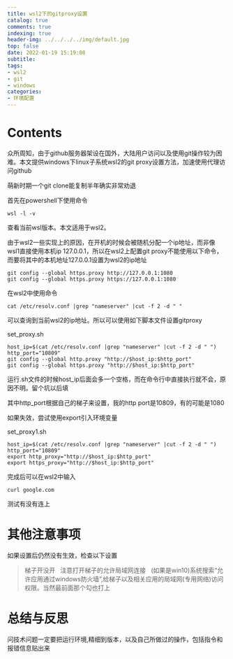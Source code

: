 ```yaml
---
title: wsl2下的gitproxy设置
catalog: true
comments: true
indexing: true
header-img: ../../../../img/default.jpg
top: false
date: 2022-01-19 15:19:08
subtitle:
tags:
- wsl2
- git
- windows
categories:
- 环境配置
---
```

# Contents
众所周知，由于github服务器架设在国外，大陆用户访问以及使用git操作较为困难。本文提供windows下linux子系统wsl2的git proxy设置方法，加速使用代理访问github

萌新时期一个git clone能复制半年确实非常劝退


首先在powershell下使用命令
~~~
wsl -l -v
~~~
查看当前wsl版本。本文适用于wsl2。

由于wsl2一些实现上的原因，在开机的时候会被随机分配一个ip地址，而非像wsl1直接使用本机ip 127.0.0.1，所以在wsl2上配置git proxy不能使用以下命令，而要将其中的本机地址127.0.0.1设置为wsl2的ip地址
~~~
git config --global https.proxy http://127.0.0.1:1080
git config --global https.proxy https://127.0.0.1:1080
~~~


在wsl2中使用命令
~~~
cat /etc/resolv.conf |grep "nameserver" |cut -f 2 -d " "
~~~
可以查询到当前wsl2的ip地址。所以可以使用如下脚本文件设置gitproxy

set_proxy.sh
~~~
host_ip=$(cat /etc/resolv.conf |grep "nameserver" |cut -f 2 -d " ")
http_port="10809"
git config --global http.proxy "http://$host_ip:$http_port"
git config --global https.proxy "http://$host_ip:$http_port"
~~~
运行.sh文件的时候host_ip后面会多一个空格，而在命令行中直接执行就不会，原因不明。留个坑以后填

其中http_port根据自己的梯子来设置，我的http port是10809，有的可能是1080

如果失效，尝试使用export引入环境变量

set_proxy1.sh
~~~
host_ip=$(cat /etc/resolv.conf |grep "nameserver" |cut -f 2 -d " ")
http_port="10809"
export http_proxy="http://$host_ip:$http_port"
export https_proxy="http://$host_ip:$http_port"
~~~

完成后可以在wsl2中输入
~~~
curl google.com
~~~
测试有没有连上
# 其他注意事项
如果设置后仍然没有生效，检查以下设置
> 梯子开没开
> &nbsp;
> 注意打开梯子的允许局域网连接
> &nbsp;
> (如果是win10)系统搜索“允许应用通过windows防火墙”,给梯子以及相关应用的局域网(专用网络)访问权限。当然最前面那个勾也打上

# 总结与反思
问技术问题一定要把运行环境,精细到版本，以及自己所做过的操作，包括指令和报错信息贴出来

